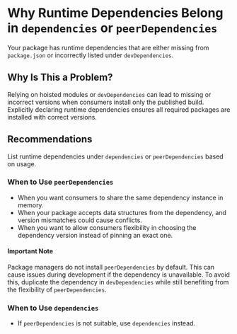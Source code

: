 # Why Runtime Dependencies Belong in `dependencies` or `peerDependencies`

Your package has runtime dependencies that are either missing from `package.json` or incorrectly listed under `devDependencies`.

## Why Is This a Problem?

Relying on hoisted modules or `devDependencies` can lead to missing or incorrect versions when consumers install only the published build. Explicitly declaring runtime dependencies ensures all required packages are installed with correct versions.

## Recommendations

List runtime dependencies under `dependencies` or `peerDependencies` based on usage.

### When to Use `peerDependencies`

- When you want consumers to share the same dependency instance in memory.
- When your package accepts data structures from the dependency, and version mismatches could cause conflicts.
- When you want to allow consumers flexibility in choosing the dependency version instead of pinning an exact one.

#### Important Note

Package managers do not install `peerDependencies` by default. This can cause issues during development if the dependency is unavailable. To avoid this, duplicate the dependency in `devDependencies` while still benefiting from the flexibility of `peerDependencies`.

### When to Use `dependencies`

- If `peerDependencies` is not suitable, use `dependencies` instead.

